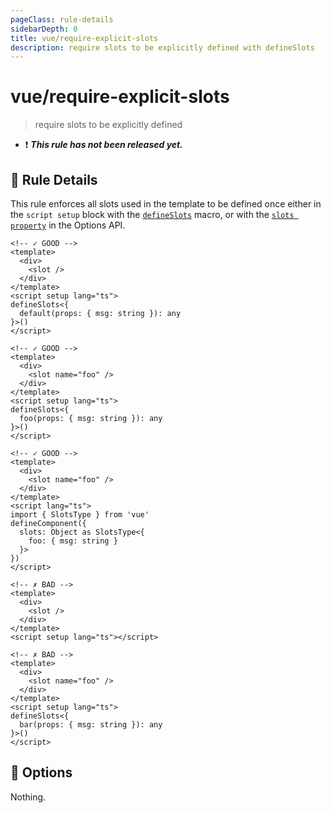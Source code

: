 ```yaml
---
pageClass: rule-details
sidebarDepth: 0
title: vue/require-explicit-slots
description: require slots to be explicitly defined with defineSlots
---
```


# vue/require-explicit-slots

> require slots to be explicitly defined

- :exclamation: <badge text="This rule has not been released yet." vertical="middle" type="error"> ***This rule has not been released yet.*** </badge>

## :book: Rule Details

This rule enforces all slots used in the template to be defined once either in the `script setup` block with the [`defineSlots`](https://vuejs.org/api/sfc-script-setup.html) macro, or with the [`slots property`](https://vuejs.org/api/options-rendering.html#slots) in the Options API.

<eslint-code-block :rules="{'vue/require-explicit-slots': ['error']}">

```vue
<!-- ✓ GOOD -->
<template>
  <div>
    <slot />
  </div>
</template>
<script setup lang="ts">
defineSlots<{
  default(props: { msg: string }): any
}>()
</script>
```

</eslint-code-block>

<eslint-code-block :rules="{'vue/require-explicit-slots': ['error']}">

```vue
<!-- ✓ GOOD -->
<template>
  <div>
    <slot name="foo" />
  </div>
</template>
<script setup lang="ts">
defineSlots<{
  foo(props: { msg: string }): any
}>()
</script>
```

</eslint-code-block>

<eslint-code-block :rules="{'vue/require-explicit-slots': ['error']}">

```vue
<!-- ✓ GOOD -->
<template>
  <div>
    <slot name="foo" />
  </div>
</template>
<script lang="ts">
import { SlotsType } from 'vue'
defineComponent({
  slots: Object as SlotsType<{
    foo: { msg: string }
  }>
})
</script>
```

</eslint-code-block>

<eslint-code-block :rules="{'vue/require-explicit-slots': ['error']}">

```vue
<!-- ✗ BAD -->
<template>
  <div>
    <slot />
  </div>
</template>
<script setup lang="ts"></script>
```

</eslint-code-block>

<eslint-code-block :rules="{'vue/require-explicit-slots': ['error']}">

```vue
<!-- ✗ BAD -->
<template>
  <div>
    <slot name="foo" />
  </div>
</template>
<script setup lang="ts">
defineSlots<{
  bar(props: { msg: string }): any
}>()
</script>
```

</eslint-code-block>

## :wrench: Options

Nothing.
